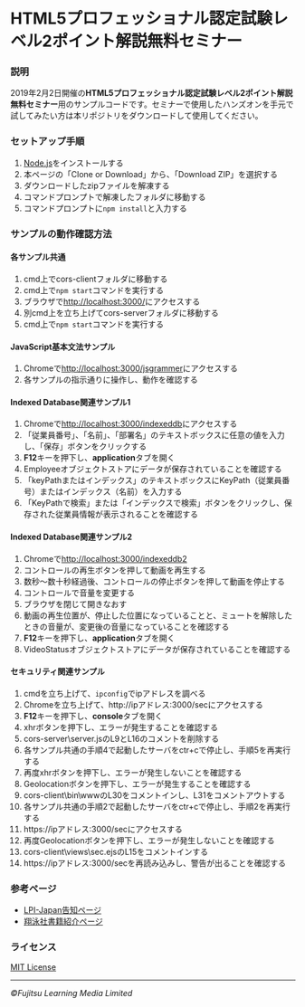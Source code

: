 # HTML5プロフェッショナル認定試験レベル2ポイント解説無料セミナー

### 説明
2019年2月2日開催の**HTML5プロフェッショナル認定試験レベル2ポイント解説無料セミナー**用のサンプルコードです。セミナーで使用したハンズオンを手元で試してみたい方は本リポジトリをダウンロードして使用してください。

### セットアップ手順
1. [Node.js](https://nodejs.org/en/)をインストールする
1. 本ページの「Clone or Download」から、「Download ZIP」を選択する
1. ダウンロードしたzipファイルを解凍する
1. コマンドプロンプトで解凍したフォルダに移動する
1. コマンドプロンプトに`npm install`と入力する

### サンプルの動作確認方法
#### 各サンプル共通
1. cmd上でcors-clientフォルダに移動する
1. cmd上で`npm start`コマンドを実行する
1. ブラウザで[http://localhost:3000/](http://localhost:3000/)にアクセスする
1. 別cmd上を立ち上げてcors-serverフォルダに移動する
1. cmd上で`npm start`コマンドを実行する
#### JavaScript基本文法サンプル
1. Chromeで[http://localhost:3000/jsgrammer](http://localhost:3000/jsgrammer)にアクセスする
1. 各サンプルの指示通りに操作し、動作を確認する
#### Indexed Database関連サンプル1
1. Chromeで[http://localhost:3000/indexeddb](http://localhost:3000/indexeddb)にアクセスする
1. 「従業員番号」、「名前」、「部署名」のテキストボックスに任意の値を入力し、「保存」ボタンをクリックする
1. **F12**キーを押下し、**application**タブを開く
1. Employeeオブジェクトストアにデータが保存されていることを確認する
1. 「keyPathまたはインデックス」のテキストボックスにKeyPath（従業員番号）またはインデックス（名前）を入力する
1. 「KeyPathで検索」または「インデックスで検索」ボタンをクリックし、保存された従業員情報が表示されることを確認する

#### Indexed Database関連サンプル2
1. Chromeで[http://localhost:3000/indexeddb2](http://localhost:3000/indexeddb2)
1. コントロールの再生ボタンを押して動画を再生する
1. 数秒～数十秒経過後、コントロールの停止ボタンを押して動画を停止する
1. コントロールで音量を変更する
1. ブラウザを閉じて開きなおす
1. 動画の再生位置が、停止した位置になっていることと、ミュートを解除したときの音量が、変更後の音量になっていることを確認する
1. **F12**キーを押下し、**application**タブを開く
1. VideoStatusオブジェクトストアにデータが保存されていることを確認する

#### セキュリティ関連サンプル
1. cmdを立ち上げて、`ipconfig`でipアドレスを調べる
1. Chromeを立ち上げて、http://ipアドレス:3000/secにアクセスする
1. **F12**キーを押下し、**console**タブを開く
1. xhrボタンを押下し、エラーが発生することを確認する
1. cors-server\server.jsのL9とL16のコメントを削除する
1. 各サンプル共通の手順4で起動したサーバをctr+cで停止し、手順5を再実行する
1. 再度xhrボタンを押下し、エラーが発生しないことを確認する
1. Geolocationボタンを押下し、エラーが発生することを確認する
1. cors-client\bin\wwwのL30をコメントインし、L31をコメントアウトする
1. 各サンプル共通の手順2で起動したサーバをctr+cで停止し、手順2を再実行する
1. https://ipアドレス:3000/secにアクセスする
1. 再度Geolocationボタンを押下し、エラーが発生しないことを確認する
1. cors-client\views\sec.ejsのL15をコメントインする
1. https://ipアドレス:3000/secを再読み込みし、警告が出ることを確認する

### 参考ページ
- [LPI-Japan告知ページ](https://html5exam.jp/news/event/page2899.html)
- [翔泳社書籍紹介ページ](https://www.shoeisha.co.jp/book/detail/9784798154626)

### ライセンス
[MIT License](LICENSE)

---
*&copy;Fujitsu Learning Media Limited*
